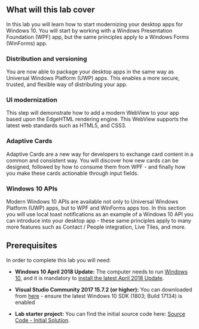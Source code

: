 What will this lab cover
------------------------

In this lab you will learn how to start modernizing your desktop apps for
Windows 10. You will start by working with a Windows Presentation Foundation
(WPF) app, but the same principles apply to a Windows Forms (WinForms) app.

### Distribution and versioning

You are now able to package your desktop apps in the same way as Universal
Windows Platform (UWP) apps. This enables a more secure, trusted, and flexible
way of distributing your app.

### UI modernization

This step will demonstrate how to add a modern WebView to your app based upon
the EdgeHTML rendering engine. This WebView supports the latest web standards
such as HTML5, and CSS3.

### Adaptive Cards

Adaptive Cards are a new way for developers to exchange card content in a common
and consistent way. You will discover how new cards can be designed, followed by
how to consume them from WPF - and finally how you make these cards actionable
through input fields.

### Windows 10 APIs

Modern Windows 10 APIs are available not only to Universal Windows Platform (UWP) apps, but to WPF and WinForms apps too. In this section you will use local toast notifications as an example of a Windows 10 API you can introduce into your desktop app - these same principles apply to many more features such as Contact / People integration, Live Tiles, and more.

Prerequisites
-------------

In order to complete this lab you will need:

-   **Windows 10 April 2018 Update:** The computer needs to run [Windows
    10](https://www.microsoft.com/software-download/windows10), and it is
    mandatory to [install the latest April 2018
    Update](https://community.windows.com/en-us/videos/how-to-get-the-windows-10-april-2018-update/Bgl6b7WX_).

-   **Visual Studio Community 2017 15.7.2 (or higher):** You can downloaded from
    [here](https://www.visualstudio.com/downloads/) - ensure the latest Windows
    10 SDK (1803; Build 17134) is enabled

-   **Lab starter project:** You can find the initial source code here: [Source
    Code - Initial
    Solution](https://github.com/Microsoft/InsiderDevTour18-Labs/blob/master/modernize/SourceCodeInitial/SourceCodeInitial.zip).
